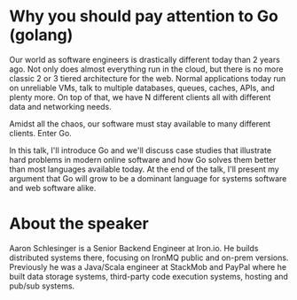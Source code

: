 # Why you should pay attention to Go (golang)

Our world as software engineers is drastically different today than 2 years ago.
Not only does almost everything run in the cloud, but there is no more classic
2 or 3 tiered architecture for the web. Normal applications today run on
unreliable VMs, talk to multiple databases, queues, caches, APIs, and plenty more.
On top of that, we have N different clients all with different data and networking needs.

Amidst all the chaos, our software must stay available to many different clients.
Enter Go.

In this talk, I'll introduce Go and we'll discuss case studies that
illustrate hard problems in modern online software and how Go solves them better
than most languages available today. At the end of the talk, I'll present my
argument that Go will grow to be a dominant language for systems software
and web software alike.

# About the speaker

Aaron Schlesinger is a Senior Backend Engineer at Iron.io. He builds distributed
systems there, focusing on IronMQ public and on-prem versions. Previously he was
a Java/Scala engineer at StackMob and PayPal where he built data storage systems,
third-party code execution systems, hosting and pub/sub systems.
